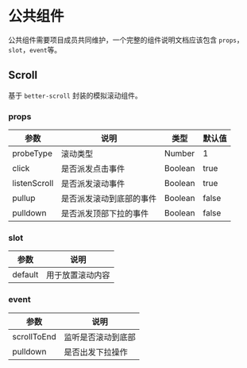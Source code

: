 # 公共组件

公共组件需要项目成员共同维护，一个完整的组件说明文档应该包含 `props`，`slot`，`event`等。

## Scroll

基于 `better-scroll` 封装的模拟滚动组件。

### props

| 参数         | 说明                     | 类型    | 默认值 |
| ------------ | ------------------------ | ------- | ------ |
| probeType    | 滚动类型                 | Number  | 1      |
| click        | 是否派发点击事件         | Boolean | true   |
| listenScroll | 是否派发滚动事件         | Boolean | true   |
| pullup       | 是否派发滚动到底部的事件 | Boolean | false  |
| pulldown     | 是否派发顶部下拉的事件   | Boolean | false  |

### slot

| 参数    | 说明             |
| ------- | ---------------- |
| default | 用于放置滚动内容 |

### event

| 参数        | 说明               |
| ----------- | ------------------ |
| scrollToEnd | 监听是否滚动到底部 |
| pulldown    | 是否出发下拉操作   |
